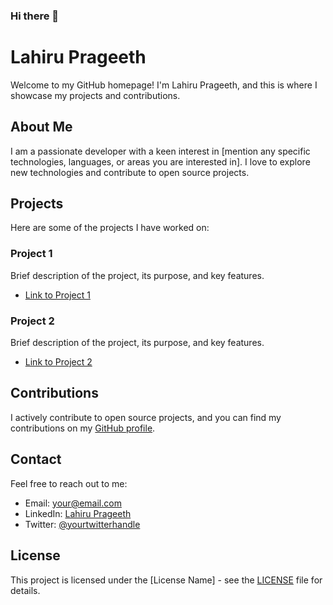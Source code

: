 ### Hi there 👋

<!--
**Lahiruprageeth/Lahiruprageeth** is a ✨ _special_ ✨ repository because its `README.md` (this file) appears on your GitHub profile.

Here are some ideas to get you started:

- 🔭 I’m currently working on ...
- 🌱 I’m currently learning ...
- 👯 I’m looking to collaborate on ...
- 🤔 I’m looking for help with ...
- 💬 Ask me about ...
- 📫 How to reach me: ...
- 😄 Pronouns: ...
- ⚡ Fun fact: ...
-->
# Lahiru Prageeth

Welcome to my GitHub homepage! I'm Lahiru Prageeth, and this is where I showcase my projects and contributions.

## About Me

I am a passionate developer with a keen interest in [mention any specific technologies, languages, or areas you are interested in]. I love to explore new technologies and contribute to open source projects.

## Projects

Here are some of the projects I have worked on:

### Project 1

Brief description of the project, its purpose, and key features.

- [Link to Project 1](#)

### Project 2

Brief description of the project, its purpose, and key features.

- [Link to Project 2](#)

## Contributions

I actively contribute to open source projects, and you can find my contributions on my [GitHub profile](https://github.com/Lahiruprageeth).

## Contact

Feel free to reach out to me:

- Email: [your@email.com](mailto:your@email.com)
- LinkedIn: [Lahiru Prageeth](https://www.linkedin.com/in/lahiruprageeth/)
- Twitter: [@yourtwitterhandle](https://twitter.com/yourtwitterhandle)

## License

This project is licensed under the [License Name] - see the [LICENSE](LICENSE) file for details.
